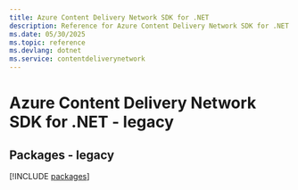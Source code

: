 ```yaml
---
title: Azure Content Delivery Network SDK for .NET
description: Reference for Azure Content Delivery Network SDK for .NET
ms.date: 05/30/2025
ms.topic: reference
ms.devlang: dotnet
ms.service: contentdeliverynetwork
---
```

# Azure Content Delivery Network SDK for .NET - legacy
## Packages - legacy
[!INCLUDE [packages](content-delivery-network-index.md)]